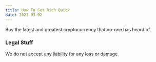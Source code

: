 ```yaml
---
title: How To Get Rich Quick
date: 2021-03-02
---
```

<!-- Excerpt Start -->
Buy the latest and greatest cryptocurrency that no-one has heard of.
<!-- Excerpt End -->
 
### Legal Stuff

We do not accept any liability for any loss or damage.
